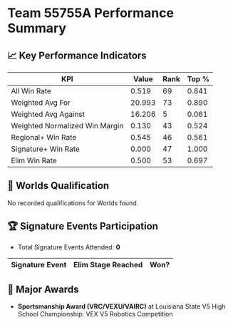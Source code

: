 # Team 55755A Performance Summary

## 📈 Key Performance Indicators
| KPI | Value | Rank | Top % |
| --- | ----- | ---- | ----- |
| All Win Rate | 0.519 | 69 | 0.841 |
| Weighted Avg For | 20.993 | 73 | 0.890 |
| Weighted Avg Against | 16.206 | 5 | 0.061 |
| Weighted Normalized Win Margin | 0.130 | 43 | 0.524 |
| Regional+ Win Rate | 0.545 | 46 | 0.561 |
| Signature+ Win Rate | 0.000 | 47 | 1.000 |
| Elim Win Rate | 0.500 | 53 | 0.697 |


## 🎯 Worlds Qualification
No recorded qualifications for Worlds found.

## 🏆 Signature Events Participation
- Total Signature Events Attended: **0**

| Signature Event | Elim Stage Reached | Won? |
|:----------------|:-------------------|:----|


## 🥇 Major Awards
- **Sportsmanship Award (VRC/VEXU/VAIRC)** at Louisiana State V5 High School Championship: VEX V5 Robotics Competition

